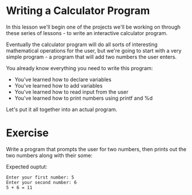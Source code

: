 Writing a Calculator Program
============================

In this lesson we'll begin one of the projects we'll be working
on through these series of lessons - to write an interactive
calculator program.

Eventually the calculator program will do all sorts of interesting
mathematical operations for the user, but we're going to start with
a very simple program - a program that will add two numbers the user
enters.

You already know everything you need to write this program:

* You've learned how to declare variables
* You've learned how to add variables
* You've learned how to read input from the user
* You've learned how to print numbers using printf and %d

Let's put it all together into an actual program.

Exercise
========

Write a program that prompts the user for two numbers, then prints
out the two numbers along with their some:

Expected ouptut:

```
Enter your first number: 5
Enter your second number: 6
5 + 6 = 11
```
